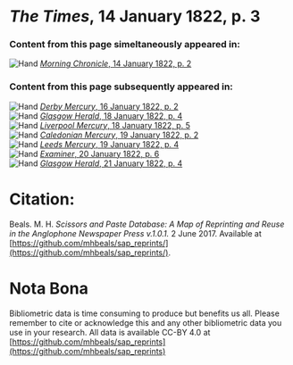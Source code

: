 # *The Times*, 14 January 1822, p. 3  
  
### Content from this page simeltaneously appeared in:  
![Hand](http://scissorsandpaste.net/wp-content/uploads/2017/06/smallhandpointer.png) [*Morning Chronicle*, 14 January 1822, p. 2](https://mhbeals.github.io/sap_html/Morning-Chronicle/Morning-Chronicle-14-January-1822-p-2)  
  
### Content from this page subsequently appeared in:  
![Hand](http://scissorsandpaste.net/wp-content/uploads/2017/06/smallhandpointer.png) [*Derby Mercury*, 16 January 1822, p. 2](https://mhbeals.github.io/sap_html/Derby-Mercury/Derby-Mercury-16-January-1822-p-2)  
![Hand](http://scissorsandpaste.net/wp-content/uploads/2017/06/smallhandpointer.png) [*Glasgow Herald*, 18 January 1822, p. 4](https://mhbeals.github.io/sap_html/Glasgow-Herald/Glasgow-Herald-18-January-1822-p-4)  
![Hand](http://scissorsandpaste.net/wp-content/uploads/2017/06/smallhandpointer.png) [*Liverpool Mercury*, 18 January 1822, p. 5](https://mhbeals.github.io/sap_html/Liverpool-Mercury/Liverpool-Mercury-18-January-1822-p-5)  
![Hand](http://scissorsandpaste.net/wp-content/uploads/2017/06/smallhandpointer.png) [*Caledonian Mercury*, 19 January 1822, p. 2](https://mhbeals.github.io/sap_html/Caledonian-Mercury/Caledonian-Mercury-19-January-1822-p-2)  
![Hand](http://scissorsandpaste.net/wp-content/uploads/2017/06/smallhandpointer.png) [*Leeds Mercury*, 19 January 1822, p. 4](https://mhbeals.github.io/sap_html/Leeds-Mercury/Leeds-Mercury-19-January-1822-p-4)  
![Hand](http://scissorsandpaste.net/wp-content/uploads/2017/06/smallhandpointer.png) [*Examiner*, 20 January 1822, p. 6](https://mhbeals.github.io/sap_html/Examiner/Examiner-20-January-1822-p-6)  
![Hand](http://scissorsandpaste.net/wp-content/uploads/2017/06/smallhandpointer.png) [*Glasgow Herald*, 21 January 1822, p. 4](https://mhbeals.github.io/sap_html/Glasgow-Herald/Glasgow-Herald-21-January-1822-p-4)  


# Citation: 

Beals. M. H. *Scissors and Paste Database: A Map of Reprinting and Reuse in the Anglophone Newspaper Press v.1.0.1.* 2 June 2017. Available at [https://github.com/mhbeals/sap_reprints/](https://github.com/mhbeals/sap_reprints/). 

# Nota Bona

Bibliometric data is time consuming to produce but benefits us all. Please remember to cite or acknowledge this and any other bibliometric data you use in your research. All data is available CC-BY 4.0 at [https://github.com/mhbeals/sap_reprints](https://github.com/mhbeals/sap_reprints)